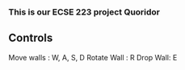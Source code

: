 ### This is our ECSE 223 project Quoridor
## Controls

Move walls : W, A, S, D
Rotate Wall : R
Drop Wall: E
